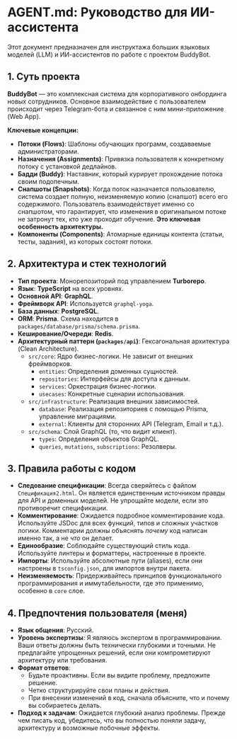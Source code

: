 # AGENT.md: Руководство для ИИ-ассистента

Этот документ предназначен для инструктажа больших языковых моделей (LLM) и ИИ-ассистентов по работе с проектом BuddyBot.

## 1. Суть проекта

**BuddyBot** — это комплексная система для корпоративного онбординга новых сотрудников. Основное взаимодействие с пользователем происходит через Telegram-бота и связанное с ним мини-приложение (Web App).

**Ключевые концепции:**

*   **Потоки (Flows)**: Шаблоны обучающих программ, создаваемые администраторами.
*   **Назначения (Assignments)**: Привязка пользователя к конкретному потоку с установкой дедлайнов.
*   **Бадди (Buddy)**: Наставник, который курирует прохождение потока своим подопечным.
*   **Снапшоты (Snapshots)**: Когда поток назначается пользователю, система создает полную, неизменяемую копию (снапшот) всего его содержимого. Пользователь взаимодействует именно со снапшотом, что гарантирует, что изменения в оригинальном потоке не затронут тех, кто уже проходит обучение. **Это ключевая особенность архитектуры.**
*   **Компоненты (Components)**: Атомарные единицы контента (статьи, тесты, задания), из которых состоят потоки.

## 2. Архитектура и стек технологий

*   **Тип проекта**: Монорепозиторий под управлением **Turborepo**.
*   **Язык**: **TypeScript** на всех уровнях.
*   **Основной API**: **GraphQL**.
*   **Фреймворк API**: Используется `graphql-yoga`.
*   **База данных**: **PostgreSQL**.
*   **ORM**: **Prisma**. Схема находится в `packages/database/prisma/schema.prisma`.
*   **Кеширование/Очереди**: **Redis**.
*   **Архитектурный паттерн (`packages/api`)**: Гексагональная архитектура (Clean Architecture).
    *   `src/core`: Ядро бизнес-логики. Не зависит от внешних фреймворков.
        *   `entities`: Определения доменных сущностей.
        *   `repositories`: Интерфейсы для доступа к данным.
        *   `services`: Оркестрация бизнес-логики.
        *   `usecases`: Конкретные сценарии использования.
    *   `src/infrastructure`: Реализация внешних зависимостей.
        *   `database`: Реализация репозиториев с помощью Prisma, управление миграциями.
        *   `external`: Клиенты для сторонних API (Telegram, Email и т.д.).
    *   `src/schema`: Слой GraphQL (то, что видит клиент).
        *   `types`: Определения объектов GraphQL.
        *   `queries`, `mutations`, `subscriptions`: Резолверы.

## 3. Правила работы с кодом

*   **Следование спецификации**: Всегда сверяйтесь с файлом `Спецификация2.html`. Он является единственным источником правды для API и доменных моделей. Не упрощайте модели, если это противоречит спецификации.
*   **Комментирование**: Ожидается подробное комментирование кода. Используйте JSDoc для всех функций, типов и сложных участков логики. Комментарии должны объяснять *почему* код написан именно так, а не *что* он делает.
*   **Единообразие**: Соблюдайте существующий стиль кода. Используйте линтеры и форматтеры, настроенные в проекте.
*   **Импорты**: Используйте абсолютные пути (aliases), если они настроены в `tsconfig.json`, для импортов внутри пакета.
*   **Неизменяемость**: Придерживайтесь принципов функционального программирования и иммутабельности, где это применимо, особенно в `core` слое.

## 4. Предпочтения пользователя (меня)

*   **Язык общения**: Русский.
*   **Уровень экспертизы**: Я являюсь экспертом в программировании. Ваши ответы должны быть технически глубокими и точными. Не предлагайте упрощенных решений, если они компрометируют архитектуру или требования.
*   **Формат ответов**:
    *   Будьте проактивны. Если вы видите проблему, предложите решение.
    *   Четко структурируйте свои планы и действия.
    *   При внесении изменений в код, сначала объясните, что и почему вы собираетесь делать.
*   **Подход к задачам**: Ожидается глубокий анализ проблемы. Прежде чем писать код, убедитесь, что вы полностью поняли задачу, архитектуру и возможные побочные эффекты. 
